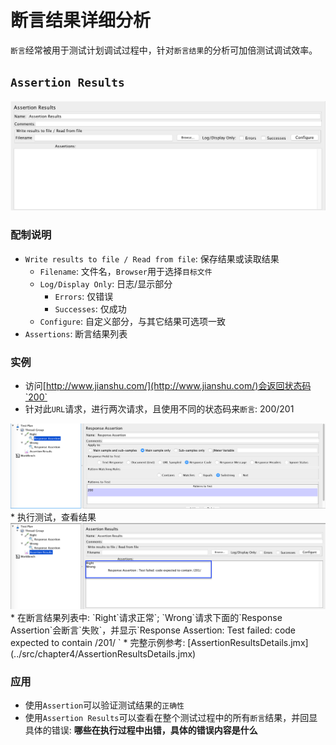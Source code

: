 # 断言结果详细分析

`断言`经常被用于测试计划调试过程中，针对`断言结果`的分析可加倍测试调试效率。

## `Assertion Results`

<img src='../img/AssertionResults.png' >

### 配制说明

* `Write results to file / Read from file`: 保存结果或读取结果
  * `Filename`: 文件名，`Browser`用于选择`目标文件`
  * `Log/Display Only`: 日志/显示部分
    * `Errors`: 仅错误
    * `Successes`: 仅成功
  * `Configure`: 自定义部分，与其它结果可选项一致
* `Assertions`: 断言结果列表

### 实例

* 访问[http://www.jianshu.com/](http://www.jianshu.com/)会返回状态码`200`
* 针对此`URL`请求，进行两次请求，且使用不同的状态码来`断言`: 200/201
<img src='../img/AssertionResults-Sample1.png' >
* 执行测试，查看结果
<img src='../img/AssertionResults-Sample2.png' >
* 在断言结果列表中: `Right`请求正常`; `Wrong`请求下面的`Response Assertion`会断言`失败`，并显示`Response Assertion: Test failed: code expected to contain /201/ `
* 完整示例参考: [AssertionResultsDetails.jmx](../src/chapter4/AssertionResultsDetails.jmx)

### 应用

* 使用`Assertion`可以验证测试结果的`正确性`
* 使用`Assertion Results`可以查看在整个测试过程中的所有`断言`结果，并回显具体的错误: **哪些在执行过程中出错，具体的错误内容是什么**
